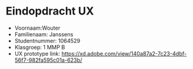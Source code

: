 # Eindopdracht UX

- Voornaam:Wouter 
- Familienaam: Janssens 
- Studentnummer: 1064529
- Klasgroep: 1 MMP B
- UX prototype link: https://xd.adobe.com/view/140a87a2-7c23-4dbf-56f7-982fa595c01a-623b/
